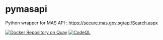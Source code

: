 # pymasapi
Python wrapper for MAS API : https://secure.mas.gov.sg/api/Search.aspx

[![Docker Repository on Quay](https://quay.io/repository/funes/quay_test_repo/status "Docker Repository on Quay")](https://quay.io/repository/funes/quay_test_repo)
[![CodeQL](https://github.com/laisee/pymasapi/actions/workflows/codeql-analysis.yml/badge.svg)](https://github.com/laisee/pymasapi/actions/workflows/codeql-analysis.yml)
